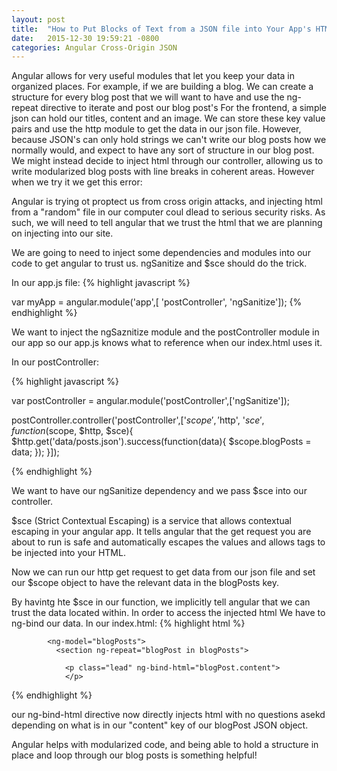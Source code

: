 ```yaml
---
layout: post
title:  "How to Put Blocks of Text from a JSON file into Your App's HTML"
date:   2015-12-30 19:59:21 -0800
categories: Angular Cross-Origin JSON 
---
```


Angular allows for very useful modules that let you keep your data in organized places.
For example, if we are building a blog. We can create a structure for every blog post that we will want to have and use the ng-repeat directive to iterate and post our blog post's
For the frontend, a simple json can hold our titles, content and an image. We can store these key value pairs and use the http module to get the data in our json file.
However, because JSON's can only hold strings we can't write our blog posts how we normally would, and expect to have any sort of structure in our blog post.
We might instead decide to inject html through our controller, allowing us to write modularized blog posts with line breaks in coherent areas.
However when we try it we get this error:

<!-- insert image here -->

Angular is trying ot proptect us from cross origin attacks, and injecting html from a "random" file in our computer coul dlead to serious security risks.
As such, we will need to tell angular that we trust the html that we are planning on injecting into our site.

We are going to need to inject some dependencies and modules into our code to get angular to trust us.
ngSanitize and $sce should do the trick.

In our app.js file:
{% highlight javascript %}

var myApp = angular.module('app',[
  'postController',
  'ngSanitize']);
{% endhighlight %}

We want to inject the ngSaznitize module and the postController module in our app so our app.js knows what to reference when our index.html uses it.

In our postController:

{% highlight javascript %}

var postController = angular.module('postController',['ngSanitize']);

postController.controller('postController',['$scope', '$http', '$sce',
   function($scope, $http, $sce){
    $http.get('data/posts.json').success(function(data){
      $scope.blogPosts = data;
    });
   }]);

{% endhighlight %}

We want to have our ngSanitize dependency and we pass $sce into our controller.

$sce (Strict Contextual Escaping) is a service that allows contextual escaping in your angular app. It tells angular that the get request you are about to run is safe and automatically escapes the values and allows tags to be injected into your HTML.

Now we can run our http get request to get data from our json file and set our $scope object to have the relevant data in the blogPosts key.

By havintg hte $sce in our function, we implicitly tell angular that we can trust the data located within. In order to access the injected html
We have to ng-bind our data.
In our index.html: 
{% highlight html %}

            <ng-model="blogPosts">
              <section ng-repeat="blogPost in blogPosts">
                
                <p class="lead" ng-bind-html="blogPost.content"> 
                </p>
{% endhighlight %}


our ng-bind-html directive now directly injects html with no questions asekd depending on what is in our "content" key of our blogPost JSON object. 

Angular helps with modularized code, and being able to hold a structure in place and loop through our blog posts is something helpful!
